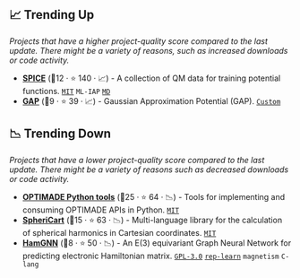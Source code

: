 ## 📈 Trending Up

_Projects that have a higher project-quality score compared to the last update. There might be a variety of reasons, such as increased downloads or code activity._

- <b><a href="https://github.com/openmm/spice-dataset">SPICE</a></b> (🥈12 ·  ⭐ 140 · 📈) - A collection of QM data for training potential functions. <code><a href="http://bit.ly/34MBwT8">MIT</a></code> <code>ML-IAP</code> <a href="https://en.wikipedia.org/wiki/Molecular_dynamics"><code>MD</code></a>
- <b><a href="https://libatoms.github.io/">GAP</a></b> (🥉9 ·  ⭐ 39 · 📈) - Gaussian Approximation Potential (GAP). <code><a href="https://github.com/libAtoms/GAP/blob/main/LICENSE.md">Custom</a></code>

## 📉 Trending Down

_Projects that have a lower project-quality score compared to the last update. There might be a variety of reasons such as decreased downloads or code activity._

- <b><a href="https://github.com/Materials-Consortia/optimade-python-tools">OPTIMADE Python tools</a></b> (🥇25 ·  ⭐ 64 · 📉) - Tools for implementing and consuming OPTIMADE APIs in Python. <code><a href="http://bit.ly/34MBwT8">MIT</a></code>
- <b><a href="https://github.com/lab-cosmo/sphericart">SpheriCart</a></b> (🥈15 ·  ⭐ 63 · 📉) - Multi-language library for the calculation of spherical harmonics in Cartesian coordinates. <code><a href="http://bit.ly/34MBwT8">MIT</a></code>
- <b><a href="https://github.com/QuantumLab-ZY/HamGNN">HamGNN</a></b> (🥉8 ·  ⭐ 50 · 📉) - An E(3) equivariant Graph Neural Network for predicting electronic Hamiltonian matrix. <code><a href="http://bit.ly/2M0xdwT">GPL-3.0</a></code> <a href="https://en.wikipedia.org/wiki/Feature_learning"><code>rep-learn</code></a> <code>magnetism</code> <code>C-lang</code>

